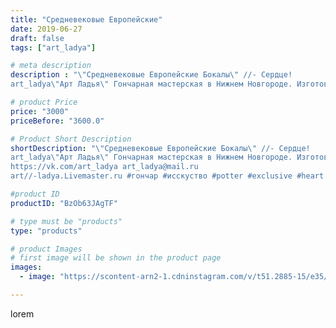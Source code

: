 ```yaml
---
title: "Средневековые Европейские"
date: 2019-06-27
draft: false
tags: ["art_ladya"]

# meta description
description : "\"Средневековые Европейские Бокалы\" //- Сердце! 
art_ladya\"Арт Ладья\" Гончарная мастерская в Нижнем Новгороде. Изготовление керамики и мастер//-классы по обу"

# product Price
price: "3000"
priceBefore: "3600.0"

# Product Short Description
shortDescription: "\"Средневековые Европейские Бокалы\" //- Сердце! 
art_ladya\"Арт Ладья\" Гончарная мастерская в Нижнем Новгороде. Изготовление керамики и мастер//-классы по обучению. 
https://vk.com/art_ladya art_ladya@mail.ru 
art//-ladya.Livemaster.ru #гончар #исскуство #potter #exclusive #heart #керамикаручнаяработа #керамиканазаказ #handmade #керамика #гончарнаяпосуда #эксклюзивнаякерамика #painter #бокалы #decor #ceramicar #nntoday #claygoods #restaurant #earthenware #ceramic #design #cup #европейскаяпосуда #ceramicart #реконструкциясредневековья #средневековаяпосуда #сердце #авторскаякерамика #europeancup"

#product ID
productID: "BzOb63JAgTF"

# type must be "products"
type: "products"

# product Images
# first image will be shown in the product page
images:
  - image: "https://scontent-arn2-1.cdninstagram.com/v/t51.2885-15/e35/65309982_359739904731106_6820600159638981681_n.jpg?tp=1&_nc_ht=scontent-arn2-1.cdninstagram.com&_nc_cat=110&_nc_ohc=xa8VpTG65yEAX9XQcgP&ccb=7-4&oh=418be4eff5bf3836f00b148b727f42b0&oe=6082BD06&_nc_sid=86f79a&ig_cache_key=MjA3NTcxOTI3MDQ1Njc1NTM5Nw%3D%3D.2-ccb7-4"

---
```

lorem
